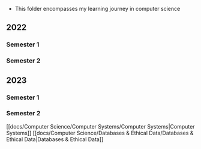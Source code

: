 - This folder encompasses my learning journey in computer science


## 2022

### Semester 1

### Semester 2


## 2023

### Semester 1

### Semester 2
[[docs/Computer Science/Computer Systems/Computer Systems|Computer Systems]]
[[docs/Computer Science/Databases & Ethical Data/Databases & Ethical Data|Databases & Ethical Data]]


